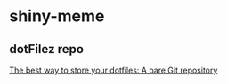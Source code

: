 # shiny-meme

## dotFilez repo
[The best way to store your dotfiles: A bare Git repository](https://www.atlassian.com/git/tutorials/dotfiles)

